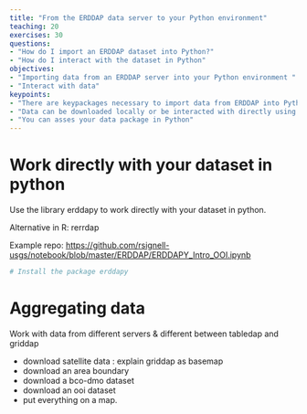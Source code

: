 ```yaml
---
title: "From the ERDDAP data server to your Python environment"
teaching: 20
exercises: 30
questions:
- "How do I import an ERDDAP dataset into Python?"
- "How do I interact with the dataset in Python"
objectives:
- "Importing data from an ERDDAP server into your Python environment "
- "Interact with data"
keypoints:
- "There are keypackages necessary to import data from ERDDAP into Python: pandas, urllib"
- "Data can be downloaded locally or be interacted with directly using erddapy"
- "You can asses your data package in Python"
---
```




# Work directly with your dataset in python 

Use the library erddapy to work directly with your dataset in python. 

Alternative in R: rerrdap

Example repo: https://github.com/rsignell-usgs/notebook/blob/master/ERDDAP/ERDDAPY_Intro_OOI.ipynb

```python
# Install the package erddapy 
```



# Aggregating data

Work with data from different servers & different between tabledap and griddap

* download satellite data : explain griddap as basemap
* download an area boundary
* download a bco-dmo dataset
* download an ooi dataset
* put everything on a map.
